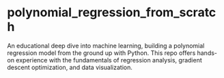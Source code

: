 # polynomial_regression_from_scratch
An educational deep dive into machine learning, building a polynomial regression model from the ground up with Python. This repo offers hands-on experience with the fundamentals of regression analysis, gradient descent optimization, and data visualization.
